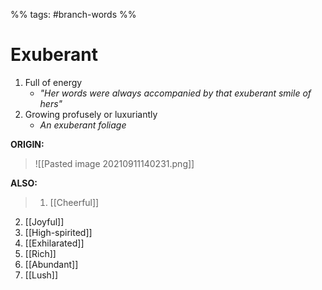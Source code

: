 %% tags: #branch-words %%
# Exuberant
1. Full of energy
	- *"Her words were always accompanied by that exuberant smile of hers"*
2. Growing profusely or luxuriantly
	- *An exuberant foliage*

**ORIGIN:**
> ![[Pasted image 20210911140231.png]]

**ALSO:**
> 1. [[Cheerful]]
2. [[Joyful]]
3. [[High-spirited]]
4. [[Exhilarated]]
5. [[Rich]]
6. [[Abundant]]
7. [[Lush]]